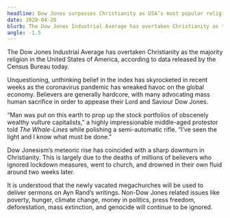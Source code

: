 ```yaml
---
headline: Dow Jones surpasses Christianity as USA’s most popular religion
date: 2020-04-20
blurb: The Dow Jones Industrial Average has overtaken Christianity as the majority religion in the United States of America, according to data released by the Census Bureau today.
angle: -1.5
---
```


The Dow Jones Industrial Average has overtaken Christianity as the majority religion in the United States of America, according to data released by the Census Bureau today.

Unquestioning, unthinking belief in the index has skyrocketed in recent weeks as the coronavirus pandemic has wreaked havoc on the global economy. Believers are generally hardcore, with many advocating mass human sacrifice in order to appease their Lord and Saviour Dow Jones.

“Man was put on this earth to prop up the stock portfolios of obscenely wealthy vulture capitalists,” a highly impressionable middle-aged protestor told _The Whale-Lines_ while polishing a semi-automatic rifle. “I’ve seen the light and I know what must be done.”

Dow Jonesism’s meteoric rise has coincided with a sharp downturn in Christianity. This is largely due to the deaths of millions of believers who ignored lockdown measures, went to church, and drowned in their own fluid around two weeks later.

It is understood that the newly vacated megachurches will be used to deliver sermons on Ayn Rand’s writings. Non-Dow Jones related issues like poverty, hunger, climate change, money in politics, press freedom, deforestation, mass extinction, and genocide will continue to be ignored.
